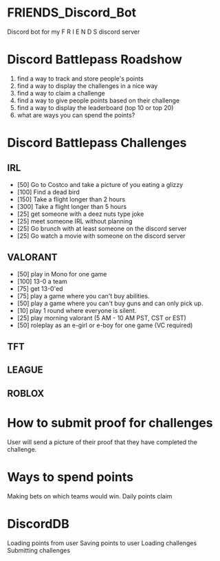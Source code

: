 # FRIENDS_Discord_Bot
Discord bot for my F R I E N D S discord server

# Discord Battlepass Roadshow
1. find a way to track and store people's points
2. find a way to display the challenges in a nice way
3. find a way to claim a challenge
4. find a way to give people points based on their challenge
5. find a way to display the leaderboard (top 10 or top 20)
6. what are ways you can spend the points?

# Discord Battlepass Challenges
## IRL
- [50]    Go to Costco and take a picture of you eating a glizzy
- [100]   Find a dead bird
- [150]   Take a flight longer than 2 hours
- [300]   Take a flight longer than 5 hours
- [25]    get someone with a deez nuts type joke
- [25]    meet someone IRL without planning
- [25]    Go brunch with at least someone on the discord server
- [25]    Go watch a movie with someone on the discord server

## VALORANT
- [50]     play in Mono for one game
- [100]    13-0 a team
- [75]     get 13-0'ed
- [75]     play a game where you can't buy abilities.
- [50]     play a game where you can't buy guns and can only pick up.
- [10]     play 1 round where everyone is silent.
- [25]     play morning valorant (5 AM - 10 AM PST, CST or EST)
- [50]     roleplay as an e-girl or e-boy for one game (VC required)

## TFT


## LEAGUE


## ROBLOX


# How to submit proof for challenges
User will send a picture of their proof that they have completed the challenge.

# Ways to spend points
Making bets on which teams would win.
Daily points claim


# DiscordDB
Loading points from user
Saving points to user
Loading challenges
Submitting challenges